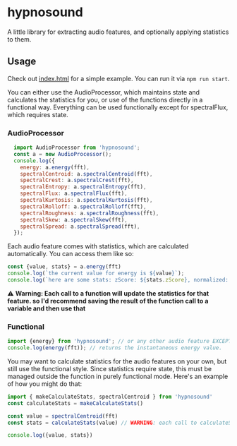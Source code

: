 # hypnosound
A little library for extracting audio features, and optionally applying statistics to them.

## Usage
Check out [index.html](./index.html) for a simple example. You can run it via `npm run start`.

You can either use the AudioProcessor, which maintains state and calculates the statistics for you, or use of the functions directly in a functional way. Everything can be used functionally except for spectralFlux, which requires state.

### AudioProcessor

```javascript
  import AudioProcessor from 'hypnosound';
  const a = new AudioProcessor();
  console.log({
    energy: a.energy(fft),
    spectralCentroid: a.spectralCentroid(fft),
    spectralCrest: a.spectralCrest(fft),
    spectralEntropy: a.spectralEntropy(fft),
    spectralFlux: a.spectralFlux(fft),
    spectralKurtosis: a.spectralKurtosis(fft),
    spectralRolloff: a.spectralRolloff(fft),
    spectralRoughness: a.spectralRoughness(fft),
    spectralSkew: a.spectralSkew(fft),
    spectralSpread: a.spectralSpread(fft),
  });

  ```

  Each audio feature comes with statistics, which are calculated automatically. You can access them like so:
  ```javascript
  const {value, stats} = a.energy(fft)
  console.log(`the current value for energy is ${value}`);
  console.log(`here are some stats: zScore: ${stats.zScore}, normalized: ${stats.normalized}, standardDeviation: ${stats.standardDeviation}, median: ${stats.median}, mean: ${stats.mean}, min: ${stats.min}, max: ${stats.max}`);
  ```
⚠️ __Warning: Each call to a function will update the statistics for that feature. so I'd recommend saving the result of the function call to a variable and then use that__

### Functional
```javascript
import {energy} from 'hypnosound'; // or any other audio feature EXCEPT spectralFlux
console.log(energy(fft)); // returns the instantaneous energy value.
```

You may want to calculate statistics for the audio features on your own, but still use the functional style.
Since statistics require state, this must be managed outside the function in purely functional mode.
Here's an example of how you might do that:

```javascript
import { makeCalculateStats, spectralCentroid } from 'hypnosound'
const calculateStats = makeCalculateStats()

const value = spectralCentroid(fft)
const stats = calculateStats(value) // WARNING: each call to calculateStats will update the state.

console.log({value, stats})
```


